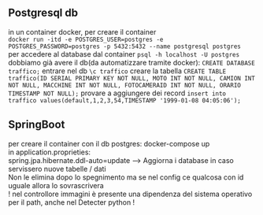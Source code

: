 ## Postgresql db

in un container docker, per creare il container  
```docker run -itd -e POSTGRES_USER=postgres -e POSTGRES_PASSWORD=postgres -p 5432:5432 --name postgresql postgres```  
per accedere al database dal container
```psql -h localhost -U postgres```
dobbiamo già avere il db(da automatizzare tramite docker):
```CREATE DATABASE traffico;```
entrare nel db
```\c traffico```
creare la tabella
```CREATE TABLE traffico(ID SERIAL PRIMARY KEY NOT NULL, MOTO INT NOT NULL, CAMION INT NOT NULL, MACCHINE INT NOT NULL, FOTOCAMERAID INT NOT NULL, ORARIO TIMESTAMP NOT NULL);```
provare a aggiungere dei record
```insert into traffico values(default,1,2,3,54,TIMESTAMP '1999-01-08 04:05:06');```

## SpringBoot  
per creare il container con il db postgres: docker-compose up  
in application.proprieties:  
spring.jpa.hibernate.ddl-auto=update --> Aggiorna i database in caso servissero nuove tabelle / dati   
Non le elimina dopo lo spegnimento ma se nel config ce qualcosa con id uguale allora lo sovrascrivera  
! nel controllore immagini è presente una dipendenza del sistema operativo per il path, anche nel Detecter python ! 